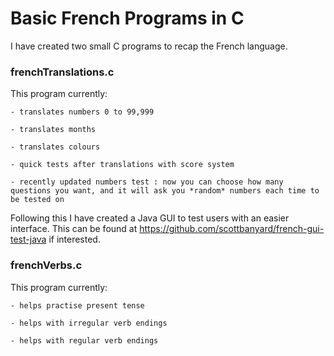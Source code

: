 # Basic French Programs in C

I have created two small C programs to recap the French language. 

### frenchTranslations.c

This program currently:

`- translates numbers 0 to 99,999`

`- translates months`

`- translates colours`

`- quick tests after translations with score system`

`- recently updated numbers test : now you can choose how many questions you want, and it will ask you *random* numbers each time to be tested on`

Following this I have created a Java GUI to test users with an easier interface. This can be found at https://github.com/scottbanyard/french-gui-test-java if interested.

### frenchVerbs.c

This program currently:

`- helps practise present tense`

`- helps with irregular verb endings`

`- helps with regular verb endings`




